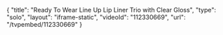 {
    "title": "Ready To Wear Line Up Lip Liner Trio with Clear Gloss",
    "type": "solo",
    "layout": "iframe-static",
    "videoId": "112330669",
    "url": "\/tvpembed\/112330669"
}
